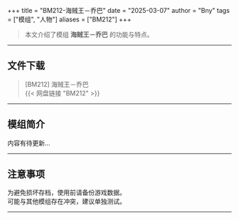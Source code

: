 +++
title = "BM212-海贼王－乔巴"
date = "2025-03-07"
author = "Bny"
tags = ["模组", "人物"]
aliases = ["BM212"]
+++

> 本文介绍了模组 **海贼王－乔巴** 的功能与特点。

---

## 文件下载

> [BM212] 海贼王－乔巴  
{{< 网盘链接 "BM212" >}}  

---

## 模组简介

>  
内容有待更新...  

---

## 注意事项

>  
为避免损坏存档，使用前请备份游戏数据。  
可能与其他模组存在冲突，建议单独测试。  

---

